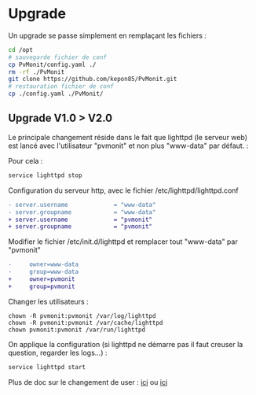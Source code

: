 # Upgrade

Un upgrade se passe simplement en remplaçant les fichiers : 

```bash
cd /opt
# sauvegarde fichier de conf
cp PvMonit/config.yaml ./
rm -rf ./PvMonit
git clone https://github.com/kepon85/PvMonit.git
# restauration fichier de conf
cp ./config.yaml ./PvMonit/
```

## Upgrade V1.0 > V2.0

Le principale changement réside dans le fait que lighttpd (le serveur web) est lancé avec l'utilisateur "pvmonit" et non plus "www-data" par défaut. : 

Pour cela  :

```bash
service lighttpd stop
```

Configuration du serveur http, avec le fichier /etc/lighttpd/lighttpd.conf 

```diff
- server.username             = "www-data"
- server.groupname            = "www-data"
+ server.username             = "pvmonit"
+ server.groupname            = "pvmonit"
```

Modifier le fichier /etc/init.d/lighttpd et remplacer tout "www-data" par "pvmonit"

```diff
-     owner=www-data
-     group=www-data
+     owner=pvmonit
+     group=pvmonit
```

Changer les utilisateurs : 

```
chown -R pvmonit:pvmonit /var/log/lighttpd
chown -R pvmonit:pvmonit /var/cache/lighttpd
chown pvmonit:pvmonit /var/run/lighttpd
```

On applique la configuration (si lighttpd ne démarre pas il faut creuser la question, regarder les logs...) :

```bash
service lighttpd start
```

Plus de doc sur le changement de user : [ici](https://alexanderhoughton.co.uk/blog/lighttpd-changing-default-user-raspberry-pi/) ou [ici](https://redmine.lighttpd.net/boards/2/topics/6247)

